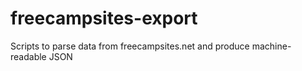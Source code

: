 # freecampsites-export
Scripts to parse data from freecampsites.net and produce machine-readable JSON
